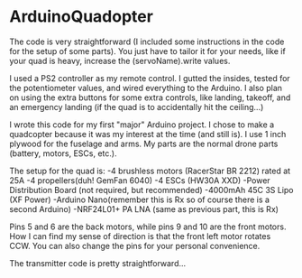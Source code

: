 # ArduinoQuadopter

The code is very straightforward (I included some instructions in the code for the setup of some parts). You just have to tailor it for your needs, like if your quad is heavy, increase the (servoName).write values.

I used a PS2 controller as my remote control. I gutted the insides, tested for the potentiometer values, and wired everything to the Arduino. I also plan on using the extra buttons for some extra controls, like landing, takeoff, and an emergency landing (if the quad is to accidentally hit the ceiling...)

I wrote this code for my first "major" Arduino project. I chose to make a quadcopter because it was my interest at the time (and still is). I use 1 inch plywood for the fuselage and arms. My parts are the normal drone parts (battery, motors, ESCs, etc.).

The setup for the quad is:
  -4 brushless motors (RacerStar BR 2212) rated at 25A
  -4 propellers(duh! GemFan 6040)
  -4 ESCs (HW30A XXD)
  -Power Distribution Board (not required, but recommended)
  -4000mAh 45C 3S Lipo (XF Power)
  -Arduino Nano(remember this is Rx so of course there is a second Arduino)
  -NRF24L01+ PA LNA (same as previous part, this is Rx)
  
Pins 5 and 6 are the back motors, while pins 9 and 10 are the front motors. How I can find my sense
of direction is that the front left motor rotates CCW. You can also change the pins for your personal convenience.

The transmitter code is pretty straightforward...
